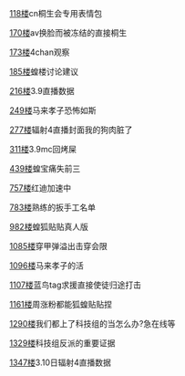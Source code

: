 [118楼](https://bbs.nga.cn/read.php?tid=25842567&page=6#l118)cn桐生会专用表情包

[170楼](https://bbs.nga.cn/read.php?tid=25842567&page=9#l170)av换脸而被冻结的直接桐生

[173楼](https://bbs.nga.cn/read.php?tid=25842567&page=9#l173)4chan观察

[185楼](https://bbs.nga.cn/read.php?tid=25842567&page=10#l185)蝗楼讨论建议

[216楼](https://bbs.nga.cn/read.php?tid=25842567&page=11#l216)3.9直播数据

[249楼](https://bbs.nga.cn/read.php?tid=25842567&page=13#l249)马来孝子恐怖如斯

[277楼](https://bbs.nga.cn/read.php?tid=25842567&page=14#l277)辐射4直播封面我的狗肉脏了

[311楼](https://bbs.nga.cn/read.php?tid=25842567&page=16#l311)3.9mc回烤屎

[439楼](https://bbs.nga.cn/read.php?tid=25842567&page=22#l439)蝗宝痛失前三

[757楼](https://bbs.nga.cn/read.php?tid=25842567&page=38#l757)红迪加速中

[783楼](https://bbs.nga.cn/read.php?tid=25842567&page=40#l783)熟练的扳手工名单

[982楼](https://bbs.nga.cn/read.php?tid=25842567&page=50#l982)蝗狐贴贴真人版

[1085楼](https://bbs.nga.cn/read.php?tid=25842567&page=55#l1085)穿甲弹溢出击穿会限

[1096楼](https://bbs.nga.cn/read.php?tid=25842567&page=55#l1096)马来孝子的活

[1107楼](https://bbs.nga.cn/read.php?tid=25842567&page=56#l1107)蓝鸟tag求援直接使徒归途打击

[1161楼](https://bbs.nga.cn/read.php?tid=25842567&page=59#l1161)周涨粉都能狐蝗贴贴捏

[1290楼](https://bbs.nga.cn/read.php?tid=25842567&page=65#l1290)我们都上了科技组的当怎么办?急在线等

[1329楼](https://bbs.nga.cn/read.php?tid=25842567&page=67#l1329)科技组反派的重要证据

[1347楼](https://bbs.nga.cn/read.php?tid=25842567&page=68#l1347)3.10日辐射4直播数据